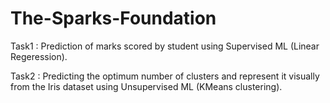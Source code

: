 # The-Sparks-Foundation

Task1 :
Prediction of marks scored by student using Supervised ML (Linear Regeression).

Task2 :
Predicting the optimum number of clusters and represent it visually from the Iris dataset using Unsupervised ML (KMeans clustering).

